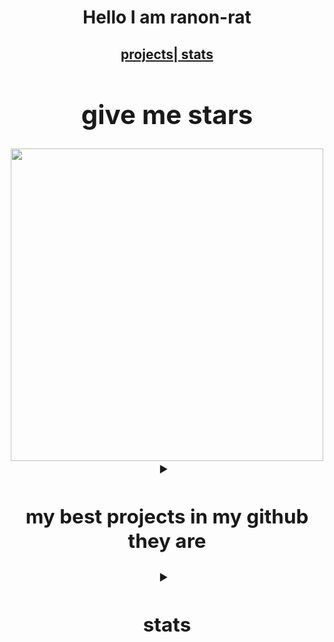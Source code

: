 <h1  align="center">Hello I am ranon-rat</h1>

<h2 align ="center"><a href="#projects">  projects</a>|<a href="#stats"> stats </a>
<div align="center">

  
# give me  stars
<img src="https://user-images.githubusercontent.com/66473662/118324614-e184cb00-b4c7-11eb-8e9c-4812996e736c.png" width=500>
</div>



<details>  
  <summary><h2 id ="projects" align="center"> my best projects in my github they are </h2></summary>
<p align="center">                 
<a href="https://github.com/ranon-rat/makingABlogWithGolang">
  <img height=120 src="https://github-readme-stats.vercel.app/api/pin/?username=ranon-rat&repo=makingABlogWithGolang&show_owner=true&theme=tokyonight"></a>
 </a>
<a href="https://github.com/ranon-rat/neuralTextGenerator">
   <img height=120 src="https://github-readme-stats.vercel.app/api/pin/?username=ranon-rat&repo=neuralTextGenerator&show_owner=true&theme=tokyonight">
 </a>
<a href="https://github.com/ranon-rat/FractalsGolang">
   <img height=120 src="https://github-readme-stats.vercel.app/api/pin/?username=ranon-rat&repo=FractalsGolang&show_owner=true&theme=tokyonight">
 </a>
<a href="https://github.com/ranon-rat/echo-server-go"
  <img height=120 src="https://github-readme-stats.vercel.app/api/pin/?username=ranon-rat&repo=echo-server-go&show_owner=true&theme=tokyonight">
 </a>
<a href="https://github.com/ranon-rat/when-haces-tus-momos-en-consola">
  <img height=120 src="https://github-readme-stats.vercel.app/api/pin/?username=ranon-rat&repo=when-haces-tus-momos-en-consola&show_owner=true&theme=tokyonight">
</a>
<a href="https://github.com/ranon-rat/golang-remote">
  <img height=120 src="https://github-readme-stats.vercel.app/api/pin/?username=ranon-rat&repo=golang-remote&show_owner=true&theme=tokyonight">
  </a>
  <a href="https://github.com/ranon-rat/sayBruh">
  <img height=120 src="https://github-readme-stats.vercel.app/api/pin/?username=ranon-rat&repo=sayBruh&show_owner=true&theme=tokyonight">
  </a>
  </p>
 </details> 
  <details> 
  <summary><h2 id ="stats" align="center"> stats</h2></summary>

<p>
  
<img height=150 src="https://github-readme-stats.vercel.app/api/top-langs/?username=ranon-rat&layout=compact&theme=tokyonight&hide=html">
<img height=150 src="https://github-readme-stats.vercel.app/api?username=ranon-rat&count_private=true&show_icons=true&theme=tokyonight">

</p>

<img src="https://komarev.com/ghpvc/?username=ranon-rat">
 </details> 
 
